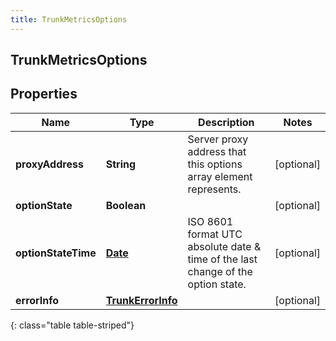 ```yaml
---
title: TrunkMetricsOptions
---
```


## TrunkMetricsOptions

## Properties

| Name                | Type                                                         | Description                                                                          | Notes      |
| ------------------- | ------------------------------------------------------------ | ------------------------------------------------------------------------------------ | ---------- |
| **proxyAddress**    | <!----><!---->**String**<!---->                              | Server proxy address that this options array element represents.                     | [optional] |
| **optionState**     | <!----><!---->**Boolean**<!---->                             |                                                                                      | [optional] |
| **optionStateTime** | <!----><!---->[**Date**](Date.md)<!---->                     | ISO 8601 format UTC absolute date &amp; time of the last change of the option state. | [optional] |
| **errorInfo**       | <!----><!---->[**TrunkErrorInfo**](TrunkErrorInfo.md)<!----> |                                                                                      | [optional] |

{: class="table table-striped"}
